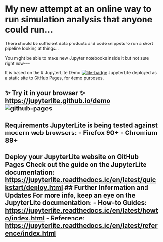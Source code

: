 # My new attempt at an online way to run simulation analysis that anyone could run... 

There should be sufficient data products and code snippets to run a short pipeline looking at things...

You might be able to make new Jupyter notebooks inside it but not sure right now---

It is based on the  # JupyterLite Demo [![lite-badge](https://jupyterlite.rtfd.io/en/latest/_static/badge.svg)](https://jupyterlite.github.io/demo) JupyterLite deployed as a static site to GitHub Pages, for demo purposes.

## ✨ Try it in your browser ✨ **https://jupyterlite.github.io/demo** ![github-pages](https://user-images.githubusercontent.com/591645/120649478-18258400-c47d-11eb-80e5-185e52ff2702.gif)

## Requirements JupyterLite is being tested against modern web browsers: - Firefox 90+ - Chromium 89+

## Deploy your JupyterLite website on GitHub Pages Check out the guide on the JupyterLite documentation: https://jupyterlite.readthedocs.io/en/latest/quickstart/deploy.html ## Further Information and Updates For more info, keep an eye on the JupyterLite documentation: - How-to Guides: https://jupyterlite.readthedocs.io/en/latest/howto/index.html - Reference: https://jupyterlite.readthedocs.io/en/latest/reference/index.html

